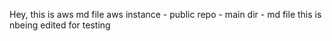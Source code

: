 Hey, this is aws md file
aws instance - public repo - main dir - md file
this is nbeing edited for testing
